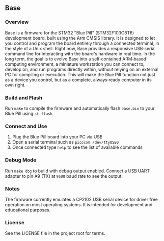 ## Base
### Overview
Base is a firmware for the STM32 "Blue Pill" (STM32F103C8T6) development board, built using the Arm CMSIS library. It is designed to let you control and program the board entirely through a connected terminal, in the style of a Unix shell. Right now, Base provides a responsive USB‑serial command line for interacting with the board's hardware in real time. In the long term, the goal is to evolve Base into a self‑contained ARM‑based computing environment, a miniature workstation you can connect to, develop on, and run programs directly within, without relying on an external PC for compiling or execution. This will make the Blue Pill function not just as a device you control, but as a complete, always‑ready computer in its own right.

### Build and Flash
Run `make` to compile the firmware and automatically flash `base.bin` to your Blue Pill using `st-flash`.

### Connect and Use
1. Plug the Blue Pill board into your PC via USB
2. Open a serial terminal such as `picocom /dev/ttyUSB0`
3. Once connected type `help` to see the list of available commands

### Debug Mode
Run `make dbg` to build with debug output enabled.
Connect a USB UART adapter to pin A9 (TX) at `9600` baud rate to see the output.

### Notes
The firmware currently emulates a CP2102 USB serial device for driver free operation on most operating systems.
It is intended for development and educational purposes.

### License
See the LICENSE file in the project root for terms.
